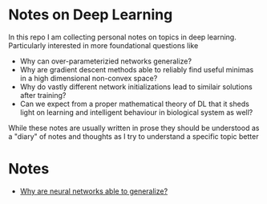 # Notes on Deep Learning 

In this repo I am collecting personal notes on topics in deep learning. Particularly interested in more foundational questions like
* Why can over-parameterizied networks generalize?
* Why are gradient descent methods able to reliably find useful minimas in a high dimensional non-convex space?
* Why do vastly different network initializations lead to similair solutions after training?
* Can we expect from a proper mathematical theory of DL that it sheds light on learning and intelligent behaviour in biological system as well?

While these notes are usually written in prose they should be understood as a "diary" of notes and thoughts as I try to understand a specific topic better

# Notes
* [Why are neural networks able to generalize?](notes/biasvariance.md)
